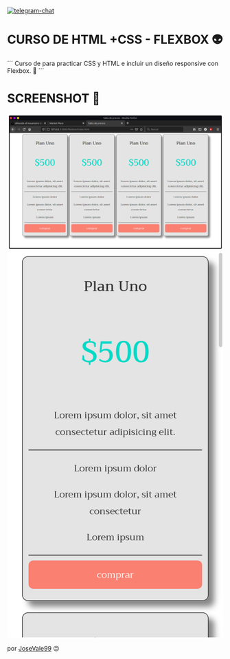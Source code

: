 
[![telegram-chat](https://img.shields.io/badge/chat-@valentin99-blue?logo=telegram)](https://t.me/valentin_99)



# CURSO DE HTML +CSS - FLEXBOX  👽

´´´
Curso de para practicar CSS y HTML e incluir un diseño responsive con Flexbox. 🤖
´´´


# SCREENSHOT 📲


![](img1.png)
![](img2.png)





por [JoseVale99](https://gist.github.com/JoseVale99) 😉
